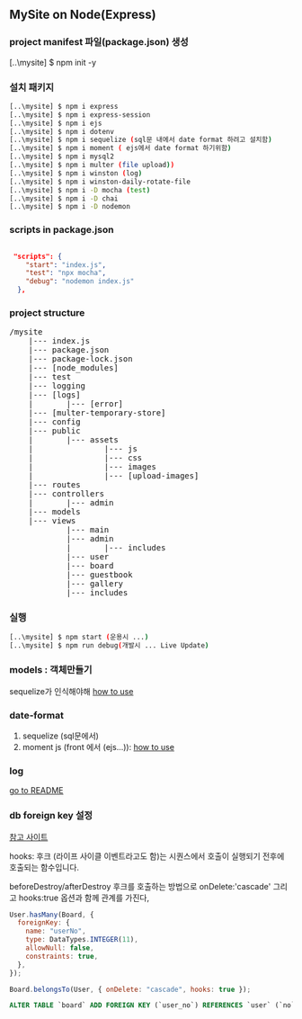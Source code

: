 ## MySite on Node(Express)

### project manifest 파일(package.json) 생성

[..\mysite] $ npm init -y

### 설치 패키지

```bash
[..\mysite] $ npm i express
[..\mysite] $ npm i express-session
[..\mysite] $ npm i ejs
[..\mysite] $ npm i dotenv
[..\mysite] $ npm i sequelize (sql문 내에서 date format 하려고 설치함)
[..\mysite] $ npm i moment ( ejs에서 date format 하기위함)
[..\mysite] $ npm i mysql2
[..\mysite] $ npm i multer (file upload))
[..\mysite] $ npm i winston (log)
[..\mysite] $ npm i winston-daily-rotate-file
[..\mysite] $ npm i -D mocha (test)
[..\mysite] $ npm i -D chai
[..\mysite] $ npm i -D nodemon
```

### scripts in package.json

```JSON

 "scripts": {
    "start": "index.js",
    "test": "npx mocha",
    "debug": "nodemon index.js"
  },

```

### project structure

<pre>
/mysite
    |--- index.js
    |--- package.json
    |--- package-lock.json
    |--- [node_modules]
    |--- test
    |--- logging
    |--- [logs]
    |       |--- [error]
    |--- [multer-temporary-store]
    |--- config
    |--- public
    |       |--- assets
    |               |--- js
    |               |--- css
    |               |--- images
    |               |--- [upload-images]
    |--- routes
    |--- controllers
    |       |--- admin
    |--- models
    |--- views
            |--- main
            |--- admin
            |       |--- includes
            |--- user
            |--- board
            |--- guestbook
            |--- gallery
            |--- includes
</pre>

### 실행

```bash
[..\mysite] $ npm start (운용시 ...)
[..\mysite] $ npm run debug(개발시 ... Live Update)

```

### models : 객체만들기

sequelize가 인식해야해 <a href="https://sequelize.org/master/">how to use</a>

### date-format

1. sequelize (sql문에서)
2. moment js (front 에서 (ejs...)): <a href="https://momentjs.com/">how to use </a>

### log

<a href="">go to README</a>

### db foreign key 설정

<a href="https://m.blog.naver.com/PostView.naver?isHttpsRedirect=true&blogId=pjt3591oo&logNo=221217138921">참고 사이트</a>

hooks: 후크 (라이프 사이클 이벤트라고도 함)는 시퀀스에서 호출이 실행되기 전후에 호출되는 함수입니다.

beforeDestroy/afterDestroy 후크를 호출하는 방법으로 onDelete:'cascade' 그리고 hooks:true 옵션과 함께 관계를 가진다,

```javascript
User.hasMany(Board, {
  foreignKey: {
    name: "userNo",
    type: DataTypes.INTEGER(11),
    allowNull: false,
    constraints: true,
  },
});

Board.belongsTo(User, { onDelete: "cascade", hooks: true });
```

```sql
ALTER TABLE `board` ADD FOREIGN KEY (`user_no`) REFERENCES `user` (`no`) ON DELETE CASCADE ON UPDATE CASCADE;
```
